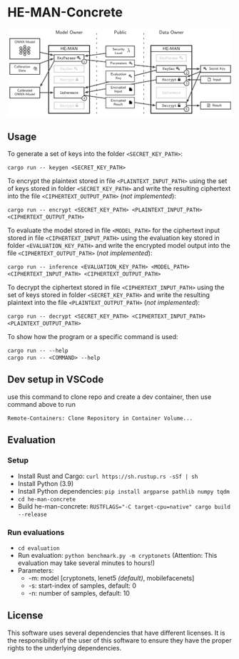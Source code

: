 # HE-MAN-Concrete
![Architecture](img/architecture.PNG)


## Usage
To generate a set of keys into the folder `<SECRET_KEY_PATH>`:
```shell
cargo run -- keygen <SECRET_KEY_PATH>
```
To encrypt the plaintext stored in file `<PLAINTEXT_INPUT_PATH>` using the set of keys stored in folder `<SECRET_KEY_PATH>` and write the resulting ciphertext into the file `<CIPHERTEXT_OUTPUT_PATH>` (*not implemented*):
```shell
cargo run -- encrypt <SECRET_KEY_PATH> <PLAINTEXT_INPUT_PATH> <CIPHERTEXT_OUTPUT_PATH>
```
To evaluate the model stored in file `<MODEL_PATH>` for the ciphertext input stored in file `<CIPHERTEXT_INPUT_PATH>` using the evaluation key stored in folder `<EVALUATION_KEY_PATH>` and write the encrypted model output into the file `<CIPHERTEXT_OUTPUT_PATH>` (*not implemented*):
```shell
cargo run -- inference <EVALUATION_KEY_PATH> <MODEL_PATH> <CIPHERTEXT_INPUT_PATH> <CIPHERTEXT_OUTPUT_PATH>
```
To decrypt the ciphertext stored in file `<CIPHERTEXT_INPUT_PATH>` using the set of keys stored in folder `<SECRET_KEY_PATH>` and write the resulting plaintext into the file `<PLAINTEXT_OUTPUT_PATH>` (*not implemented*):
```shell
cargo run -- decrypt <SECRET_KEY_PATH> <CIPHERTEXT_INPUT_PATH> <PLAINTEXT_OUTPUT_PATH>
```
To show how the program or a specific command is used:
```shell
cargo run -- --help
cargo run -- <COMMAND> --help
```

## Dev setup in VSCode
use this command to clone repo and create a dev container, then use command above to run
```
Remote-Containers: Clone Repository in Container Volume...
```


## Evaluation

### Setup
- Install Rust and Cargo: `curl https://sh.rustup.rs -sSf | sh`
- Install Python (3.9)
- Install Python dependencies: `pip install argparse pathlib numpy tqdm`
- `cd he-man-concrete`
- Build he-man-concrete: `RUSTFLAGS="-C target-cpu=native" cargo build --release`

### Run evaluations
- `cd evaluation`
- Run evaluation: `python benchmark.py -m cryptonets` (Attention: This evaluation may take several minutes to hours!)
- Parameters:
  - -m: model [cryptonets, lenet5 _(default)_, mobilefacenets]
  - -s: start-index of samples, default: 0
  - -n: number of samples, default: 10


## License
This software uses several dependencies that have different licenses. It is the responsibility of the user of this software to ensure they have the proper rights to the underlying dependencies.
